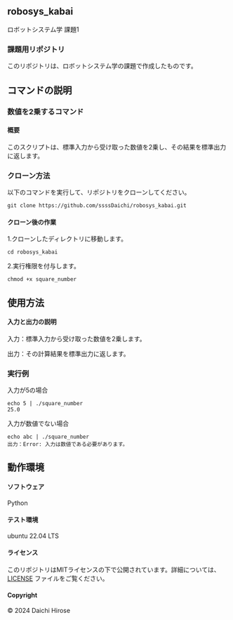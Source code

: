 ## robosys_kabai
ロボットシステム学 課題1
### 課題用リポジトリ
このリポジトリは、ロボットシステム学の課題で作成したものです。

## コマンドの説明

### 数値を2乗するコマンド

#### 概要
このスクリプトは、標準入力から受け取った数値を2乗し、その結果を標準出力に返します。

### クローン方法
以下のコマンドを実行して、リポジトリをクローンしてください。
```
git clone https://github.com/ssssDaichi/robosys_kabai.git
```
#### クローン後の作業
1.クローンしたディレクトリに移動します。
```
cd robosys_kabai
```
2.実行権限を付与します。
```
chmod +x square_number
```

## 使用方法

#### 入力と出力の説明
入力：標準入力から受け取った数値を2乗します。

出力：その計算結果を標準出力に返します。

### 実行例
入力が5の場合
```
echo 5 | ./square_number
25.0
```
入力が数値でない場合
```
echo abc | ./square_number
出力：Error: 入力は数値である必要があります。
```
## 動作環境
#### ソフトウェア
Python
#### テスト環境
ubuntu 22.04 LTS
#### ライセンス
このリポジトリはMITライセンスの下で公開されています。詳細については、[LICENSE](./LICENSE.txt) ファイルをご覧ください。
#### Copyright
© 2024 Daichi Hirose
